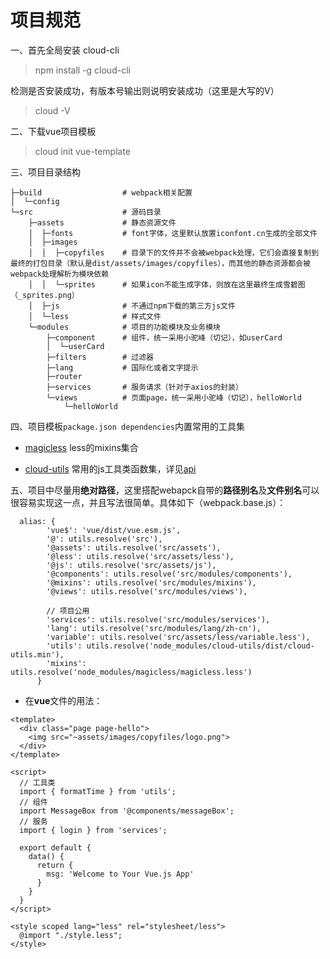 # 项目规范

一、首先全局安装 cloud-cli

> npm install -g cloud-cli

检测是否安装成功，有版本号输出则说明安装成功（这里是大写的V） 

> cloud -V


二、下载vue项目模板

> cloud init vue-template <my-project>


三、项目目录结构

```
├─build                  # webpack相关配置
│  └─config       
└─src                    # 源码目录
    ├─assets             # 静态资源文件
    │  ├─fonts           # font字体，这里默认放置iconfont.cn生成的全部文件
    │  ├─images   
    │  │  ├─copyfiles    # 目录下的文件并不会被webpack处理，它们会直接复制到最终的打包目录（默认是dist/assets/images/copyfiles），而其他的静态资源都会被webpack处理解析为模块依赖
    │  │  └─sprites      # 如果icon不能生成字体，则放在这里最终生成雪碧图（_sprites.png）
    │  ├─js              # 不通过npm下载的第三方js文件      
    │  └─less            # 样式文件
    └─modules            # 项目的功能模块及业务模块
        ├─component      # 组件，统一采用小驼峰（切记），如userCard
        │  └─userCard
        ├─filters        # 过滤器
        ├─lang           # 国际化或者文字提示
        ├─router  
        ├─services       # 服务请求（针对于axios的封装）
        └─views          # 页面page，统一采用小驼峰（切记），helloWorld
            └─helloWorld               
```

四、项目模板`package.json dependencies`内置常用的工具集

- [magicless](https://github.com/cklwblove/magicless) less的mixins集合

- [cloud-utils](https://github.com/cloud-templates/cloud-utils) 常用的js工具类函数集，详见[api](https://cloud-templates.github.io/cloud-utils/)

五、项目中尽量用**绝对路径**，这里搭配webapck自带的**路径别名**及**文件别名**可以很容易实现这一点，并且写法很简单。具体如下（webpack.base.js）：

```
  alias: {
        'vue$': 'vue/dist/vue.esm.js',
        '@': utils.resolve('src'),
        '@assets': utils.resolve('src/assets'),
        '@less': utils.resolve('src/assets/less'),
        '@js': utils.resolve('src/assets/js'),
        '@components': utils.resolve('src/modules/components'),
        '@mixins': utils.resolve('src/modules/mixins'),
        '@views': utils.resolve('src/modules/views'),
  
        // 项目公用
        'services': utils.resolve('src/modules/services'),
        'lang': utils.resolve('src/modules/lang/zh-cn'),
        'variable': utils.resolve('src/assets/less/variable.less'),
        'utils': utils.resolve('node_modules/cloud-utils/dist/cloud-utils.min'),
        'mixins': utils.resolve('node_modules/magicless/magicless.less')
      }
```

- 在**vue**文件的用法：

```
<template>
  <div class="page page-hello">
    <img src="~assets/images/copyfiles/logo.png">
  </div>
</template>

<script>
  // 工具类
  import { formatTime } from 'utils';
  // 组件
  import MessageBox from '@components/messageBox';
  // 服务
  import { login } from 'services';
  
  export default {
    data() {
      return {
        msg: 'Welcome to Your Vue.js App'
      }
    }
  }
</script>

<style scoped lang="less" rel="stylesheet/less">
  @import "./style.less";
</style>

```



